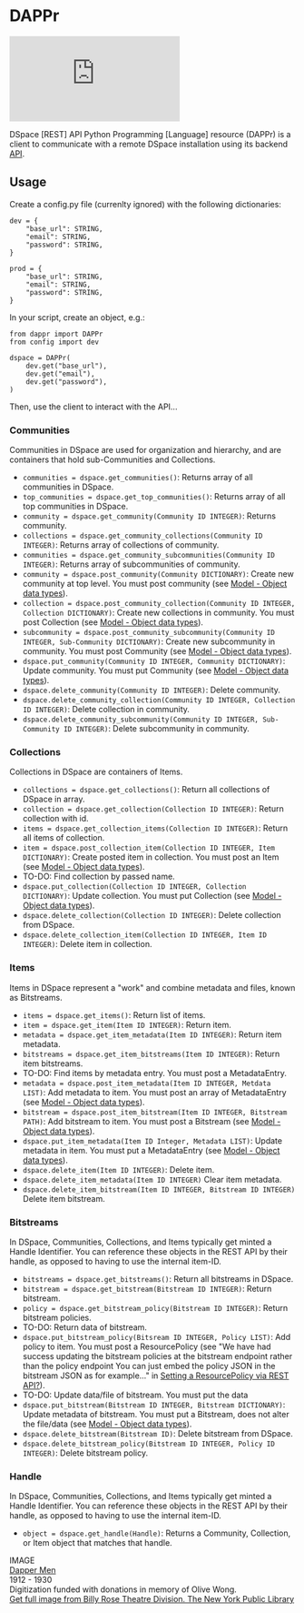 # DAPPr

![Dapper men](https://images.nypl.org/index.php?id=5205109&t=w)

DSpace [REST] API Python Programming [Language] resource (DAPPr) is a client to communicate with a remote DSpace installation using its backend [API](https://wiki.duraspace.org/display/DSDOC5x/REST+API).

## Usage

Create a config.py file (currenlty ignored) with the following dictionaries:

    dev = {
        "base_url": STRING,
        "email": STRING,
        "password": STRING,
    }

    prod = {
        "base_url": STRING,
        "email": STRING,
        "password": STRING,
    }
    
In your script, create an object, e.g.:

    from dappr import DAPPr
    from config import dev

    dspace = DAPPr(
        dev.get("base_url"),
        dev.get("email"),
        dev.get("password"), 
    )
    
Then, use the client to interact with the API...

### Communities

Communities in DSpace are used for organization and hierarchy, and are containers that hold sub-Communities and Collections.

  * `communities = dspace.get_communities()`: Returns array of all communities in DSpace.
  * `top_communities = dspace.get_top_communities()`: Returns array of all top communities in DSpace.
  * `community = dspace.get_community(Community ID INTEGER)`: Returns community.
  * `collections = dspace.get_community_collections(Community ID INTEGER)`: Returns array of collections of community.
  * `communities = dspace.get_community_subcommunities(Community ID INTEGER)`: Returns array of subcommunities of community.
  * `community = dspace.post_community(Community DICTIONARY)`: Create new community at top level. You must post community (see [Model - Object data types](https://wiki.duraspace.org/display/DSDOC5x/REST+API#RESTAPI-Model-Objectdatatypes)).
  * `collection = dspace.post_community_collection(Community ID INTEGER, Collection DICTIONARY)`: Create new collections in community. You must post Collection (see [Model - Object data types](https://wiki.duraspace.org/display/DSDOC5x/REST+API#RESTAPI-Model-Objectdatatypes)).
  * `subcommunity = dspace.post_community_subcommunity(Community ID INTEGER, Sub-Community DICTIONARY)`: Create new subcommunity in community. You must post Community (see [Model - Object data types](https://wiki.duraspace.org/display/DSDOC5x/REST+API#RESTAPI-Model-Objectdatatypes)).
  * `dspace.put_community(Community ID INTEGER, Community DICTIONARY)`: Update community. You must put Community (see [Model - Object data types](https://wiki.duraspace.org/display/DSDOC5x/REST+API#RESTAPI-Model-Objectdatatypes)).
  * `dspace.delete_community(Community ID INTEGER)`: Delete community.
  * `dspace.delete_community_collection(Community ID INTEGER, Collection ID INTEGER)`: Delete collection in community.
  * `dspace.delete_community_subcommunity(Community ID INTEGER, Sub-Community ID INTEGER)`: Delete subcommunity in community.

### Collections

Collections in DSpace are containers of Items.

  * `collections = dspace.get_collections()`: Return all collections of DSpace in array.
  * `collection = dspace.get_collection(Collection ID INTEGER)`: Return collection with id.
  * `items = dspace.get_collection_items(Collection ID INTEGER)`: Return all items of collection.
  * `item = dspace.post_collection_item(Collection ID INTEGER, Item DICTIONARY)`: Create posted item in collection. You must post an Item (see [Model - Object data types](https://wiki.duraspace.org/display/DSDOC5x/REST+API#RESTAPI-Model-Objectdatatypes)).
  * TO-DO: Find collection by passed name.
  * `dspace.put_collection(Collection ID INTEGER, Collection DICTIONARY)`: Update collection. You must put Collection (see [Model - Object data types](https://wiki.duraspace.org/display/DSDOC5x/REST+API#RESTAPI-Model-Objectdatatypes)).
  * `dspace.delete_collection(Collection ID INTEGER)`: Delete collection from DSpace.
  * `dspace.delete_collection_item(Collection ID INTEGER, Item ID INTEGER)`: Delete item in collection.

### Items

Items in DSpace represent a "work" and combine metadata and files, known as Bitstreams.

  * `items = dspace.get_items()`: Return list of items.
  * `item = dspace.get_item(Item ID INTEGER)`: Return item.
  * `metadata = dspace.get_item_metadata(Item ID INTEGER)`: Return item metadata.
  * `bitstreams = dspace.get_item_bitstreams(Item ID INTEGER)`: Return item bitstreams.
  * TO-DO: Find items by metadata entry. You must post a MetadataEntry.
  * `metadata = dspace.post_item_metadata(Item ID INTEGER, Metdata LIST)`: Add metadata to item. You must post an array of MetadataEntry (see [Model - Object data types](https://wiki.duraspace.org/display/DSDOC5x/REST+API#RESTAPI-Model-Objectdatatypes)).
  * `bitstream = dspace.post_item_bitstream(Item ID INTEGER, Bitstream PATH)`: Add bitstream to item. You must post a Bitstream (see [Model - Object data types](https://wiki.duraspace.org/display/DSDOC5x/REST+API#RESTAPI-Model-Objectdatatypes)).
  * `dspace.put_item_metadata(Item ID Integer, Metadata LIST)`: Update metadata in item. You must put a MetadataEntry (see [Model - Object data types](https://wiki.duraspace.org/display/DSDOC5x/REST+API#RESTAPI-Model-Objectdatatypes)).
  * `dspace.delete_item(Item ID INTEGER)`: Delete item.
  * `dspace.delete_item_metadata(Item ID INTEGER)` Clear item metadata.
  * `dspace.delete_item_bitstream(Item ID INTEGER, Bitstream ID INTEGER)` Delete item bitstream.
  
### Bitstreams

In DSpace, Communities, Collections, and Items typically get minted a Handle Identifier. You can reference these objects in the REST API by their handle, as opposed to having to use the internal item-ID.

  * `bitstreams = dspace.get_bitstreams()`: Return all bitstreams in DSpace.
  * `bitstream = dspace.get_bitstream(Bitstream ID INTEGER)`: Return bitstream.
  * `policy = dspace.get_bitstream_policy(Bitstream ID INTEGER)`: Return bitstream policies.
  * TO-DO: Return data of bitstream.
  * `dspace.put_bitstream_policy(Bitsream ID INTEGER, Policy LIST)`: Add policy to item. You must post a ResourcePolicy (see "We have had success updating the bitstream policies at the bitstream endpoint rather than the policy endpoint You can just embed the policy JSON in the bitstream JSON as for example..." in [Setting a ResourcePolicy via REST API?](https://groups.google.com/forum/#!topic/dspace-tech/5uPhsbNkWek)).
  * TO-DO: Update data/file of bitstream. You must put the data
  * `dspace.put_bitstream(Bitstream ID INTEGER, Bitstream DICTIONARY)`: Update metadata of bitstream. You must put a Bitstream, does not alter the file/data (see [Model - Object data types](https://wiki.duraspace.org/display/DSDOC5x/REST+API#RESTAPI-Model-Objectdatatypes)).
  * `dspace.delete_bitstream(Bitstream ID)`: Delete bitstream from DSpace.
  * `dspace.delete_bitstream_policy(Bitstream ID INTEGER, Policy ID INTEGER)`: Delete bitstream policy.

### Handle

In DSpace, Communities, Collections, and Items typically get minted a Handle Identifier. You can reference these objects in the REST API by their handle, as opposed to having to use the internal item-ID.

  * `object = dspace.get_handle(Handle)`: Returns a Community, Collection, or Item object that matches that handle.
 
 
IMAGE  
[Dapper Men](https://dp.la/item/12e5d867c20e7d9c9824e06aa08f39aa?back_uri=https%3A%2F%2Fdp.la%2Fsearch%3Futf8%3D%25E2%259C%2593%26q%3Ddapper&next=4&previous=2)  
1912 - 1930  
Digitization funded with donations in memory of Olive Wong.  
[Get full image from Billy Rose Theatre Division. The New York Public Library](http://digitalcollections.nypl.org/items/169c51b0-3f63-0131-7ec5-58d385a7bbd0)
